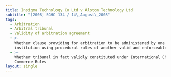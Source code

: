 ```yaml
---
title: Insigma Technology Co Ltd v Alstom Technology Ltd
subtitle: "[2008] SGHC 134 / 14\_August\_2008"
tags:
  - Arbitration
  - Arbitral tribunal
  - Validity of arbitration agreement
  - >-
    Whether clause providing for arbitration to be administered by one
    institution using procedural rules of another valid and enforceable
  - >-
    Whether tribunal in fact validly constituted under International Chamber of
    Commerce Rules
layout: single
---
```


